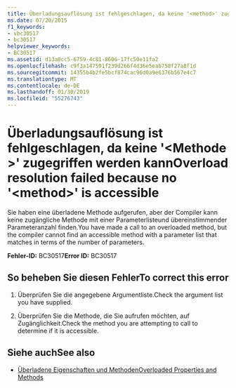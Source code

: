 ```yaml
---
title: Überladungsauflösung ist fehlgeschlagen, da keine '<method>' zugegriffen werden kann
ms.date: 07/20/2015
f1_keywords:
- vbc30517
- bc30517
helpviewer_keywords:
- BC30517
ms.assetid: d13a0cc5-6759-4c81-8606-17fc50e11fa2
ms.openlocfilehash: c9f3a147591f239d266f4d36e5eab758f27a8f1d
ms.sourcegitcommit: 14355b4b2fe5bcf874cac96d0a9e6376b567e4c7
ms.translationtype: MT
ms.contentlocale: de-DE
ms.lasthandoff: 01/30/2019
ms.locfileid: "55276743"
---
```

# <a name="overload-resolution-failed-because-no-method-is-accessible"></a><span data-ttu-id="ac05e-102">Überladungsauflösung ist fehlgeschlagen, da keine '\<Methode >' zugegriffen werden kann</span><span class="sxs-lookup"><span data-stu-id="ac05e-102">Overload resolution failed because no '\<method>' is accessible</span></span>
<span data-ttu-id="ac05e-103">Sie haben eine überladene Methode aufgerufen, aber der Compiler kann keine zugängliche Methode mit einer Parameterlisteund übereinstimmender Parameteranzahl  finden.</span><span class="sxs-lookup"><span data-stu-id="ac05e-103">You have made a call to an overloaded method, but the compiler cannot find an accessible method with a parameter list that matches in terms of the number of parameters.</span></span>  
  
 <span data-ttu-id="ac05e-104">**Fehler-ID:** BC30517</span><span class="sxs-lookup"><span data-stu-id="ac05e-104">**Error ID:** BC30517</span></span>  
  
## <a name="to-correct-this-error"></a><span data-ttu-id="ac05e-105">So beheben Sie diesen Fehler</span><span class="sxs-lookup"><span data-stu-id="ac05e-105">To correct this error</span></span>  
  
1.  <span data-ttu-id="ac05e-106">Überprüfen Sie die angegebene Argumentliste.</span><span class="sxs-lookup"><span data-stu-id="ac05e-106">Check the argument list you have supplied.</span></span>  
  
2.  <span data-ttu-id="ac05e-107">Überprüfen Sie die Methode, die Sie aufrufen möchten, auf Zugänglichkeit.</span><span class="sxs-lookup"><span data-stu-id="ac05e-107">Check the method you are attempting to call to determine if it is accessible.</span></span>  
  
## <a name="see-also"></a><span data-ttu-id="ac05e-108">Siehe auch</span><span class="sxs-lookup"><span data-stu-id="ac05e-108">See also</span></span>
- [<span data-ttu-id="ac05e-109">Überladene Eigenschaften und Methoden</span><span class="sxs-lookup"><span data-stu-id="ac05e-109">Overloaded Properties and Methods</span></span>](../../visual-basic/programming-guide/language-features/objects-and-classes/overloaded-properties-and-methods.md)

